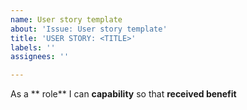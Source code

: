 ```yaml
---
name: User story template
about: 'Issue: User story template'
title: 'USER STORY: <TITLE>'
labels: ''
assignees: ''

---
```


As a ** role** I can **capability** so that **received benefit**

